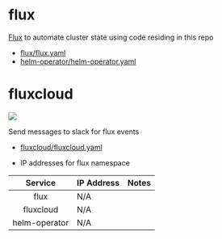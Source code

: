 # flux

[Flux](https://github.com/fluxcd/flux) to automate cluster state using code residing in this repo

* [flux/flux.yaml](flux/flux.yaml)
* [helm-operator/helm-operator.yaml](helm-operator/helm-operator.yaml)

# fluxcloud

![](https://i.imgur.com/yixxNm9.png)

Send messages to slack for flux events

* [fluxcloud/fluxcloud.yaml](fluxcloud/fluxcloud.yaml)


* IP addresses for flux namespace

|     Service    	| IP Address   	| Notes 	|
|:--------------:	|--------------	|-------	|
| flux          	| N/A          	|       	|
| fluxcloud     	| N/A          	|       	|
| helm-operator  	| N/A          	|       	|
